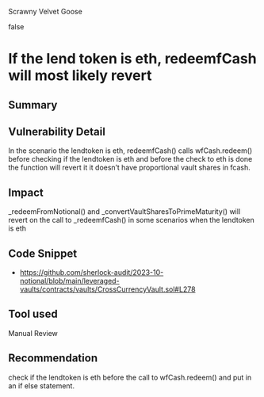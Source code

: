 Scrawny Velvet Goose

false

# If the lend token is eth, redeemfCash will most likely revert

## Summary

## Vulnerability Detail
In the scenario the lendtoken is eth, redeemfCash() calls wfCash.redeem() before checking if the lendtoken is eth and before the check to eth is done the function will revert it it doesn’t have proportional vault shares in fcash.
## Impact

_redeemFromNotional() and _convertVaultSharesToPrimeMaturity() will revert on the call to _redeemfCash() in some scenarios when the lendtoken is eth
## Code Snippet
- https://github.com/sherlock-audit/2023-10-notional/blob/main/leveraged-vaults/contracts/vaults/CrossCurrencyVault.sol#L278
## Tool used

Manual Review

## Recommendation
check if the lendtoken is eth before the call to wfCash.redeem() and put in an if else statement.